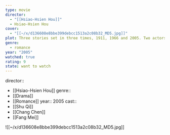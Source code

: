```yaml
---
type: movie
director:
  - "[[Hsiao-Hsien Hou]]"
  - Hsiao-Hsien Hou
cover:
  - "[[~/x/d136608e8bbe399debcc1513a2c08b32_MD5.jpg]]"
plot: Three stories set in three times, 1911, 1966 and 2005. Two actors play the two main characters in each story.
genre:
  - romance
year: "2005"
watched: true
rating: 9
state: want to watch
---
```

director:: 
  - [[Hsiao-Hsien Hou]]
genre:: 
  - [[Drama]]
  - [[Romance]]
year:: 2005
cast:: 
  - [[Shu Qi]]
  - [[Chang Chen]]
  - [[Fang Mei]]

![[~/x/d136608e8bbe399debcc1513a2c08b32_MD5.jpg]]
